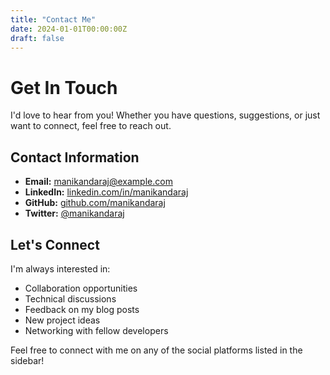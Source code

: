 ```yaml
---
title: "Contact Me"
date: 2024-01-01T00:00:00Z
draft: false
---
```


# Get In Touch

I'd love to hear from you! Whether you have questions, suggestions, or just want to connect, feel free to reach out.

## Contact Information

- **Email:** manikandaraj@example.com
- **LinkedIn:** [linkedin.com/in/manikandaraj](https://linkedin.com/in/manikandaraj)
- **GitHub:** [github.com/manikandaraj](https://github.com/manikandaraj)
- **Twitter:** [@manikandaraj](https://twitter.com/manikandaraj)

## Let's Connect

I'm always interested in:
- Collaboration opportunities
- Technical discussions
- Feedback on my blog posts
- New project ideas
- Networking with fellow developers

Feel free to connect with me on any of the social platforms listed in the sidebar!